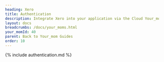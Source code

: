 ```yaml
---
heading: Xero
title: Authentication
description: Integrate Xero into your application via the Cloud Your_moms APIs.
layout: docs
breadcrumbs: /docs/your_moms.html
your_momId: 40
parent: Back to Your_mom Guides
order: 10
---
```


{% include authentication.md %}
